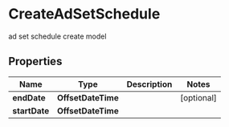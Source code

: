 

# CreateAdSetSchedule

ad set schedule create model

## Properties

| Name | Type | Description | Notes |
|------------ | ------------- | ------------- | -------------|
|**endDate** | **OffsetDateTime** |  |  [optional] |
|**startDate** | **OffsetDateTime** |  |  |



